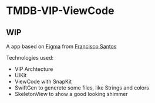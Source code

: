 # TMDB-VIP-ViewCode
## WIP
A app based on [Figma](https://www.figma.com/community/file/1124835379376527920) from  [Francisco Santos](https://santosfrancisco.github.io) 

Technologies used:
- VIP Archtecture
- UIKit
- ViewCode with SnapKit 
- SwiftGen to generete some files, like Strings and colors
- SkeletonView to show a good looking shimmer
